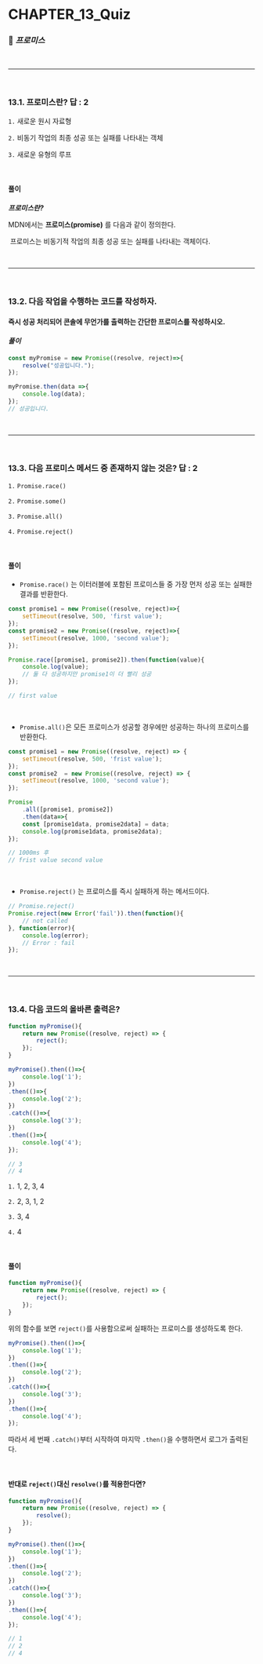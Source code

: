 #  CHAPTER_13_Quiz

###  :pencil: ***프로미스***

<br>

---

<br>

### 13.1. 프로미스란? 답 : 2

`1.`  새로운 원시 자료형

`2.`  비동기 작업의 최종 성공 또는 실패를 나타내는 객체

`3.`  새로운 유형의 루프

<br>

#### 풀이

***프로미스란?***

MDN에서는 **프로미스(promise)** 를 다음과 같이 정의한다.

​	프로미스는 비동기적 작업의 최종 성공 또는 실패를 나타내는 객체이다.

<br>

---

<br>

### 13.2. 다음 작업을 수행하는 코드를 작성하자.

#### 즉시 성공 처리되어 콘솔에 무언가를 출력하는 간단한 프로미스를 작성하시오.

#### _풀이_

```javascript
const myPromise = new Promise((resolve, reject)=>{
    resolve("성공입니다.");
});

myPromise.then(data =>{
    console.log(data);
});
// 성공입니다.
```

<br>

---

<br>

### 13.3. 다음 프로미스 메서드 중 존재하지 않는 것은? 답 : 2

`1.`  `Promise.race()`

`2.`  `Promise.some()`

`3.`  `Promise.all()`

`4.`  `Promise.reject()`

<br>

#### 풀이

- `Promise.race()` 는  이터러블에 포함된 프로미스들 중 가장 먼저 성공 또는 실패한 결과를 반환한다.

```javascript
const promise1 = new Promise((resolve, reject)=>{
    setTimeout(resolve, 500, 'first value');
});
const promise2 = new Promise((resolve, reject)=>{
    setTimeout(resolve, 1000, 'second value');
});

Promise.race([promise1, promise2]).then(function(value){
    console.log(value);
    // 둘 다 성공하지만 promise1이 더 빨리 성공
});

// first value
```

<br>

- `Promise.all()`은 모든 프로미스가 성공할 경우에만 성공하는 하나의 프로미스를 반환한다.

```javascript
const promise1 = new Promise((resolve, reject) => {
    setTimeout(resolve, 500, 'frist value');
});
const promise2  = new Promise((resolve, reject) => {
    setTimeout(resolve, 1000, 'second value');
});

Promise
	.all([promise1, promise2])
	.then(data=>{
    const [promise1data, promise2data] = data;
    console.log(promise1data, promise2data);
});

// 1000ms 후
// frist value second value
```

<br>

-  `Promise.reject()` 는 프로미스를 즉시 실패하게 하는 메서드이다.

```javascript
// Promise.reject()
Promise.reject(new Error('fail')).then(function(){
    // not called
}, function(error){
    console.log(error);
    // Error : fail
});
```

<br>

---

<br>

### 13.4. 다음 코드의 올바른 출력은?

```javascript
function myPromise(){
    return new Promise((resolve, reject) => {
        reject();
    });
}

myPromise().then(()=>{
    console.log('1');
})
.then(()=>{
    console.log('2');
})
.catch(()=>{
    console.log('3');
})
.then(()=>{
    console.log('4');
});

// 3
// 4
```

`1.`  1, 2, 3, 4

`2.`  2, 3, 1, 2

`3.`  3, 4

`4.`  4

<br>

#### 풀이

```javascript
function myPromise(){
    return new Promise((resolve, reject) => {
        reject();
    });
}
```

위의 함수를 보면 `reject()`를 사용함으로써 실패하는 프로미스를 생성하도록 한다.

```javascript
myPromise().then(()=>{
    console.log('1');
})
.then(()=>{
    console.log('2');
})
.catch(()=>{
    console.log('3');
})
.then(()=>{
    console.log('4');
});
```

따라서 세 번째 `.catch()`부터 시작하여 마지막 `.then()`을 수행하면서 로그가 출력된다.

 <br>

#### 반대로 `reject()`대신 `resolve()`를 적용한다면?

```javascript
function myPromise(){
    return new Promise((resolve, reject) => {
        resolve();
    });
}

myPromise().then(()=>{
    console.log('1');
})
.then(()=>{
    console.log('2');
})
.catch(()=>{
    console.log('3');
})
.then(()=>{
    console.log('4');
});

// 1
// 2
// 4
```

